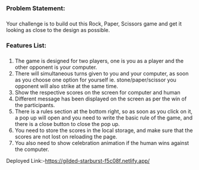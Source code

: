 ### Problem Statement:

### 

Your challenge is to build out this Rock, Paper, Scissors game and get it looking as close to the design as possible.

### Features List:

### 

1.  The game is designed for two players, one is you as a player and the other opponent is your computer.
2.  There will simultaneous turns given to you and your computer, as soon as you choose one option for yourself ie. stone/paper/scissor you opponent will also strike at the same time.
3.  Show the respective scores on the screen for computer and human
4.  Different message has been displayed on the screen as per the win of the participants.
5.  There is a rules section at the bottom right, so as soon as you click on it, a pop up will open and you need to write the basic rule of the game, and there is a close button to close the pop up.
6.  You need to store the scores in the local storage, and make sure that the scores are not lost on reloading the page.
7.  You also need to show celebration animation if the human wins against the computer.

Deployed Link:-https://gilded-starburst-f5c08f.netlify.app/
